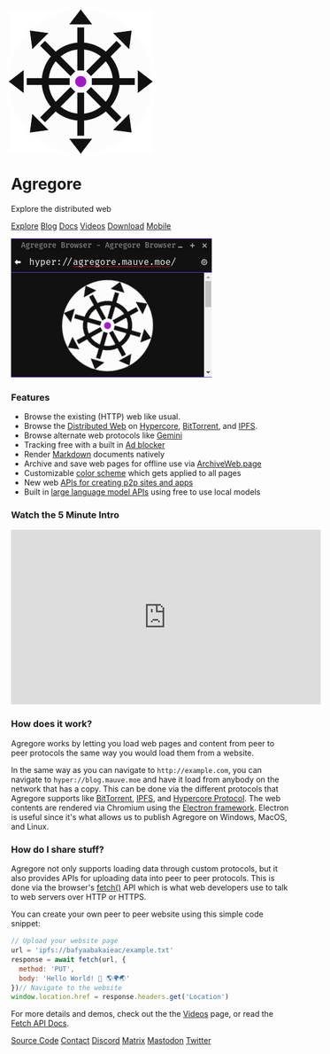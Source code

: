 <style>
.agregore-logo {
  width: 50%;
  animation-name: pulse;
  animation-duration: 1.5s;
  animation-timing-function: linear;
  animation-direction: alternate;
  animation-iteration-count: infinite;
  animation-play-state: running;
}
@keyframes pulse {
  0% {
    transform: scale(1);
  }
  100% {
    transform: scale(1.05);
  }
}
</style>

<img class="agregore-logo" title="Agregore Logo" src="./icon.svg">

# Agregore

Explore the distributed web

[Explore](./explore)
[Blog](./blog/)
[Docs](./docs/)
[Videos](./videos)
[Download](https://github.com/AgregoreWeb/agregore-browser/releases/latest)
[Mobile](https://github.com/AgregoreWeb/agregore-mobile/)

![Screenshot showing Agregore Browser loading a hyper:// URL](hyper-url.png)

### Features

- Browse the existing (HTTP) web like usual.
- Browse the [Distributed Web](https://getdweb.net/) on [Hypercore](https://github.com/hypercore-protocol), [BitTorrent](http://bittorrent.org/introduction.html), and [IPFS](https://ipfs.tech/).
- Browse alternate web protocols like [Gemini](https://geminiprotocol.net/)
- Tracking free with a built in [Ad blocker](https://ublockorigin.com/)
- Render [Markdown](https://www.markdownguide.org/basic-syntax/) documents natively
- Archive and save web pages for offline use via [ArchiveWeb.page](https://archiveweb.page/)
- Customizable [color scheme](/docs/theming) which gets applied to all pages
- New web [APIs for creating p2p sites and apps](https://agregore.mauve.moe/docs/#protocols)
- Built in [large language model APIs](/docs/ai) using free to use local models

### Watch the 5 Minute Intro

<iframe width="560" height="315" src="https://archive.org/embed/dweb-meetup-dec-2020-dweb-lightning-talks?start=4212" title="Agregore 4 minute intro" frameborder="0" allow="accelerometer; autoplay; clipboard-write; encrypted-media; gyroscope; picture-in-picture" allowfullscreen></iframe>

### How does it work?

Agregore works by letting you load web pages and content from peer to peer protocols the same way you would load them from a website.

In the same way as you can navigate to `http://example.com`, you can navigate to `hyper://blog.mauve.moe` and have it load from anybody on the network that has a copy.
This can be done via the different protocols that Agregore supports like [BitTorrent](https://github.com/AgregoreWeb/agregore-markdown-site-generator), [IPFS](https://ipfs.io), and [Hypercore Protocol](https://github.com/AgregoreWeb/agregore-markdown-site-generator).
The web contents are rendered via Chromium using the [Electron framework](https://www.electronjs.org/).
Electron is useful since it's what allows us to publish Agregore on Windows, MacOS, and Linux.

### How do I share stuff?

Agregore not only supports loading data through custom protocols, but it also provides APIs for uploading data into peer to peer protocols.
This is done via the browser's [fetch()](https://developer.mozilla.org/en-US/docs/Web/API/WindowOrWorkerGlobalScope/fetch) API which is what web developers use to talk to web servers over HTTP or HTTPS.

You can create your own peer to peer website using this simple code snippet:

```javascript
// Upload your website page
url = 'ipfs://bafyaabakaieac/example.txt'
response = await fetch(url, {
  method: 'PUT',
  body: 'Hello World! 👋 🌎🌍🌏'
})// Navigate to the website
window.location.href = response.headers.get('Location')
```

For more details and demos, check out the the [Videos](videos.html) page, or read the [Fetch API Docs](https://github.com/AgregoreWeb/agregore-browser/tree/master/docs).

[Source Code](https://github.com/AgregoreWeb/agregore-browser)
[Contact](mailto:agregore@mauve.moe)
[Discord](https://discord.gg/QMthd4Y)
[Matrix](https://matrix.to/#/#agregore:mauve.moe)
[Mastodon](https://mastodon.mauve.moe/@agregore)
[Twitter](https://twitter.com/AgregoreBrowser)
